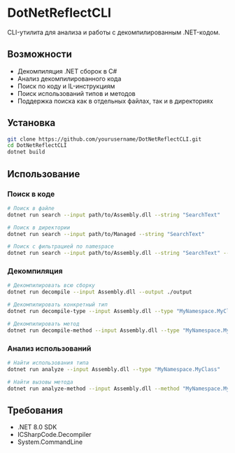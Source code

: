 # DotNetReflectCLI

CLI-утилита для анализа и работы с декомпилированным .NET-кодом.

## Возможности

- Декомпиляция .NET сборок в C#
- Анализ декомпилированного кода
- Поиск по коду и IL-инструкциям
- Поиск использований типов и методов
- Поддержка поиска как в отдельных файлах, так и в директориях

## Установка

```bash
git clone https://github.com/yourusername/DotNetReflectCLI.git
cd DotNetReflectCLI
dotnet build
```

## Использование

### Поиск в коде

```bash
# Поиск в файле
dotnet run search --input path/to/Assembly.dll --string "SearchText"

# Поиск в директории
dotnet run search --input path/to/Managed --string "SearchText"

# Поиск с фильтрацией по namespace
dotnet run search --input path/to/Assembly.dll --string "SearchText" --namespace "MyNamespace"
```

### Декомпиляция

```bash
# Декомпилировать всю сборку
dotnet run decompile --input Assembly.dll --output ./output

# Декомпилировать конкретный тип
dotnet run decompile-type --input Assembly.dll --type "MyNamespace.MyClass"

# Декомпилировать метод
dotnet run decompile-method --input Assembly.dll --type "MyNamespace.MyClass" --method "MyMethod"
```

### Анализ использований

```bash
# Найти использования типа
dotnet run analyze --input Assembly.dll --type "MyNamespace.MyClass"

# Найти вызовы метода
dotnet run analyze-method --input Assembly.dll --method "MyNamespace.MyClass.MyMethod"
```

## Требования

- .NET 8.0 SDK
- ICSharpCode.Decompiler
- System.CommandLine 